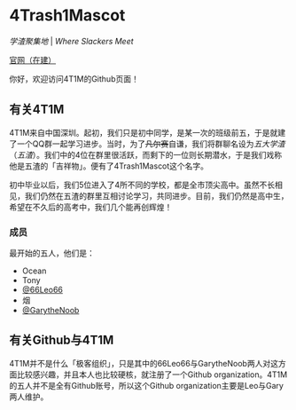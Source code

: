 # 4Trash1Mascot

*学渣聚集地* | *Where Slackers Meet*

[官网（在建）](https://4t1m.win/)

你好，欢迎访问4T1M的Github页面！

## 有关4T1M

4T1M来自中国深圳。起初，我们只是初中同学，是某一次的班级前五，于是就建了一个QQ群一起学习进步。当时，为了~~凡尔赛~~自谦，我们将群聊名设为*五大学渣*（*五渣*）。我们中的4位在群里很活跃，而剩下的一位则长期潜水，于是我们戏称他是五渣的「吉祥物」。便有了4Trash1Mascot这个名字。

初中毕业以后，我们5位进入了4所不同的学校，都是全市顶尖高中。虽然不长相见，我们仍然在五渣的群里互相讨论学习，共同进步。目前，我们仍然是高中生，希望在不久后的高考中，我们几个能再创辉煌！

### 成员

最开始的五人，他们是：

- Ocean
- Tony
- [@66Leo66](https://github.com/66leo66/)
- 烟
- [@GarytheNoob](https://github.com/GarytheNoob/)

## 有关Github与4T1M

4T1M并不是什么「极客组织」，只是其中的66Leo66与GarytheNoob两人对这方面比较感兴趣，并且本人也比较硬核，就注册了一个Github organization。4T1M的五人并不是全有Github账号，所以这个Github organization主要是Leo与Gary两人维护。